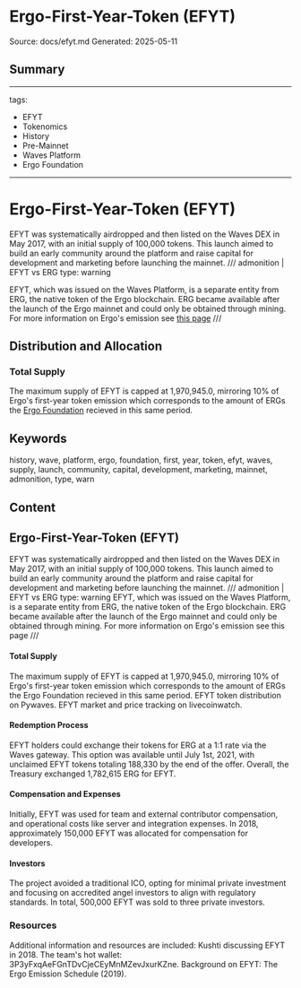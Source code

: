 # Ergo-First-Year-Token (EFYT)
Source: docs/efyt.md
Generated: 2025-05-11

## Summary
---
tags:
  - EFYT
  - Tokenomics
  - History
  - Pre-Mainnet
  - Waves Platform
  - Ergo Foundation
---

# Ergo-First-Year-Token (EFYT)

EFYT was systematically airdropped and then listed on the Waves DEX in May 2017, with an initial supply of 100,000 tokens. This launch aimed to build an early community around the platform and raise capital for development and marketing before launching the mainnet. /// admonition | EFYT vs ERG
    type: warning

EFYT, which was issued on the Waves Platform, is a separate entity from ERG, the native token of the Ergo blockchain. ERG became available after the launch of the Ergo mainnet and could only be obtained through mining. For more information on Ergo's emission see [this page](emission.md)
///



## Distribution and Allocation

### Total Supply

The maximum supply of EFYT is capped at 1,970,945.0, mirroring 10% of Ergo's first-year token emission which corresponds to the amount of ERGs the [Ergo Foundation](ergo-foundation-2022.md) recieved in this same period.

## Keywords
history, wave, platform, ergo, foundation, first, year, token, efyt, waves, supply, launch, community, capital, development, marketing, mainnet, admonition, type, warn

## Content
## Ergo-First-Year-Token (EFYT)
EFYT was systematically airdropped and then listed on the Waves DEX in May 2017, with an initial supply of 100,000 tokens. This launch aimed to build an early community around the platform and raise capital for development and marketing before launching the mainnet.
/// admonition | EFYT vs ERG
    type: warning
EFYT, which was issued on the Waves Platform, is a separate entity from ERG, the native token of the Ergo blockchain. ERG became available after the launch of the Ergo mainnet and could only be obtained through mining. For more information on Ergo's emission see this page
///

#### Total Supply
The maximum supply of EFYT is capped at 1,970,945.0, mirroring 10% of Ergo's first-year token emission which corresponds to the amount of ERGs the Ergo Foundation recieved in this same period.
EFYT token distribution on Pywaves.
EFYT market and price tracking on livecoinwatch.

#### Redemption Process
EFYT holders could exchange their tokens for ERG at a 1:1 rate via the Waves gateway. This option was available until July 1st, 2021, with unclaimed EFYT tokens totaling 188,330 by the end of the offer. Overall, the Treasury exchanged 1,782,615 ERG for EFYT.

#### Compensation and Expenses
Initially, EFYT was used for team and external contributor compensation, and operational costs like server and integration expenses. In 2018, approximately 150,000 EFYT was allocated for compensation for developers.

#### Investors
The project avoided a traditional ICO, opting for minimal private investment and focusing on accredited angel investors to align with regulatory standards. In total, 500,000 EFYT was sold to three private investors.

### Resources
Additional information and resources are included:
Kushti discussing EFYT in 2018.
The team's hot wallet: 3P3yFxqAeFGnTDvCjeCEyMnMZevJxurKZne.
Background on EFYT: The Ergo Emission Schedule (2019).
